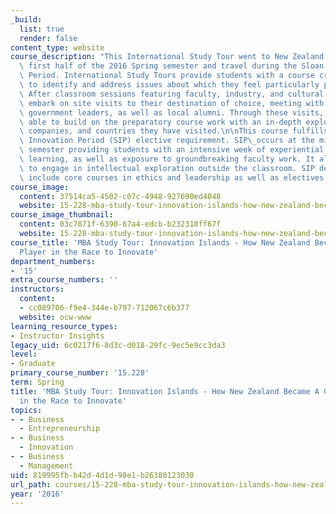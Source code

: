 ```yaml
---
_build:
  list: true
  render: false
content_type: website
course_description: "This International Study Tour went to New Zealand during the\
  \ first half of the 2016 Spring semester and travel during the Sloan Innovation\
  \ Period. International Study Tours provide students with a course credit opportunity\
  \ to identify and address issues about which they feel particularly passionate.\
  \ After classroom sessions featuring faculty, industry, and cultural experts, students\
  \ embark on site visits to their destination of choice, meeting with industry and\
  \ government leaders, as well as local alumni. Through these visits, students are\
  \ able to build on the preparatory course work with an in-depth exploration of industries,\
  \ companies, and countries they have visited.\n\nThis course fulfills the Sloan\
  \ Innovation Period (SIP) elective requirement. SIP\_occurs at the midpoint of each\
  \ semester providing students with an intensive week of experiential leadership\
  \ learning, as well as exposure to groundbreaking faculty work. It allows students\
  \ to engage in intellectual exploration outside the classroom. SIP degree requirements\
  \ include core courses in ethics and leadership as well as electives.\n"
course_image:
  content: 37514ca5-4502-c07c-4948-927690ed4048
  website: 15-228-mba-study-tour-innovation-islands-how-new-zealand-became-a-global-player-in-the-race-to-innovate-spring-2016
course_image_thumbnail:
  content: 03c7871f-6390-67a4-edcb-b232318ff67f
  website: 15-228-mba-study-tour-innovation-islands-how-new-zealand-became-a-global-player-in-the-race-to-innovate-spring-2016
course_title: 'MBA Study Tour: Innovation Islands - How New Zealand Became A Global
  Player in the Race to Innovate'
department_numbers:
- '15'
extra_course_numbers: ''
instructors:
  content:
  - cc089706-f9e4-344e-b797-712067c6b377
  website: ocw-www
learning_resource_types:
- Instructor Insights
legacy_uid: 6c0217f6-8d3c-d018-29fc-9ec5e9cc3da3
level:
- Graduate
primary_course_number: '15.228'
term: Spring
title: 'MBA Study Tour: Innovation Islands - How New Zealand Became A Global Player
  in the Race to Innovate'
topics:
- - Business
  - Entrepreneurship
- - Business
  - Innovation
- - Business
  - Management
uid: 819995fb-b42d-4d1d-98e1-b26380123030
url_path: courses/15-228-mba-study-tour-innovation-islands-how-new-zealand-became-a-global-player-in-the-race-to-innovate-spring-2016
year: '2016'
---
```

